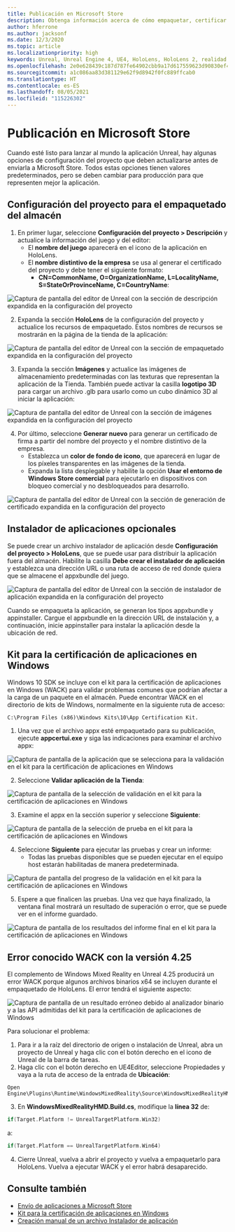 ```yaml
---
title: Publicación en Microsoft Store
description: Obtenga información acerca de cómo empaquetar, certificar y publicar aplicaciones de Mixed Reality de Unreal en Microsoft Store.
author: hferrone
ms.author: jacksonf
ms.date: 12/3/2020
ms.topic: article
ms.localizationpriority: high
keywords: Unreal, Unreal Engine 4, UE4, HoloLens, HoloLens 2, realidad mixta, desarrollo, documentación, guías, características, casco de realidad mixta, casco de windows mixed reality, casco de realidad virtual, publicación, distribución, Microsoft Store
ms.openlocfilehash: 2e0e628439c187d787fe64902cbb9a17d617559623d90830ef4a57f6c7b34338
ms.sourcegitcommit: a1c086aa83d381129e62f9d8942f0fc889ffcab0
ms.translationtype: HT
ms.contentlocale: es-ES
ms.lasthandoff: 08/05/2021
ms.locfileid: "115226302"
---
```

# <a name="publishing-to-the-microsoft-store"></a>Publicación en Microsoft Store

Cuando esté listo para lanzar al mundo la aplicación Unreal, hay algunas opciones de configuración del proyecto que deben actualizarse antes de enviarla a Microsoft Store. Todos estas opciones tienen valores predeterminados, pero se deben cambiar para producción para que representen mejor la aplicación.

## <a name="project-settings-for-the-store-packaging"></a>Configuración del proyecto para el empaquetado del almacén

1. En primer lugar, seleccione **Configuración del proyecto > Descripción** y actualice la información del juego y del editor: 
    * El **nombre del juego** aparecerá en el icono de la aplicación en HoloLens.
    * El **nombre distintivo de la empresa** se usa al generar el certificado del proyecto y debe tener el siguiente formato: 
        * **CN=CommonName, O=OrganizationName, L=LocalityName, S=StateOrProvinceName, C=CountryName**:

![Captura de pantalla del editor de Unreal con la sección de descripción expandida en la configuración del proyecto](images/unreal-publishing-img-01.png)

2. Expanda la sección **HoloLens** de la configuración del proyecto y actualice los recursos de empaquetado.  Estos nombres de recursos se mostrarán en la página de la tienda de la aplicación:

![Captura de pantalla del editor de Unreal con la sección de empaquetado expandida en la configuración del proyecto](images/unreal-publishing-img-02.png)

3. Expanda la sección **Imágenes** y actualice las imágenes de almacenamiento predeterminadas con las texturas que representan la aplicación de la Tienda.  También puede activar la casilla **logotipo 3D** para cargar un archivo .glb para usarlo como un cubo dinámico 3D al iniciar la aplicación:

![Captura de pantalla del editor de Unreal con la sección de imágenes expandida en la configuración del proyecto](images/unreal-publishing-img-03.png)

4. Por último, seleccione **Generar nuevo** para generar un certificado de firma a partir del nombre del proyecto y el nombre distintivo de la empresa.  
    * Establezca un **color de fondo de icono**, que aparecerá en lugar de los píxeles transparentes en las imágenes de la tienda.
    * Expanda la lista desplegable y habilite la opción **Usar el entorno de Windows Store comercial** para ejecutarlo en dispositivos con bloqueo comercial y no desbloqueados para desarrollo.

![Captura de pantalla del editor de Unreal con la sección de generación de certificado expandida en la configuración del proyecto](images/unreal-publishing-img-04.png)

## <a name="optional-app-installer"></a>Instalador de aplicaciones opcionales

Se puede crear un archivo instalador de aplicación desde **Configuración del proyecto > HoloLens**, que se puede usar para distribuir la aplicación fuera del almacén.  Habilite la casilla **Debe crear el instalador de aplicación** y establezca una dirección URL o una ruta de acceso de red donde quiera que se almacene el appxbundle del juego.  

![Captura de pantalla del editor de Unreal con la sección de instalador de aplicación expandida en la configuración del proyecto](images/unreal-publishing-img-05.png)

Cuando se empaqueta la aplicación, se generan los tipos appxbundle y appinstaller.  Cargue el appxbundle en la dirección URL de instalación y, a continuación, inicie appinstaller para instalar la aplicación desde la ubicación de red.

## <a name="windows-app-certification-kit"></a>Kit para la certificación de aplicaciones en Windows

Windows 10 SDK se incluye con el kit para la certificación de aplicaciones en Windows (WACK) para validar problemas comunes que podrían afectar a la carga de un paquete en el almacén.  Puede encontrar WACK en el directorio de kits de Windows, normalmente en la siguiente ruta de acceso: 

```
C:\Program Files (x86)\Windows Kits\10\App Certification Kit.
```

1. Una vez que el archivo appx esté empaquetado para su publicación, ejecute **appcertui.exe** y siga las indicaciones para examinar el archivo appx:

![Captura de pantalla de la aplicación que se selecciona para la validación en el kit para la certificación de aplicaciones en Windows](images/unreal-publishing-img-06.png)

2. Seleccione **Validar aplicación de la Tienda**:

![Captura de pantalla de la selección de validación en el kit para la certificación de aplicaciones en Windows](images/unreal-publishing-img-07.png)

3. Examine el appx en la sección superior y seleccione **Siguiente**:

![Captura de pantalla de la selección de prueba en el kit para la certificación de aplicaciones en Windows](images/unreal-publishing-img-08.png)

4. Seleccione **Siguiente** para ejecutar las pruebas y crear un informe:
    * Todas las pruebas disponibles que se pueden ejecutar en el equipo host estarán habilitadas de manera predeterminada.

![Captura de pantalla del progreso de la validación en el kit para la certificación de aplicaciones en Windows](images/unreal-publishing-img-09.png)

5. Espere a que finalicen las pruebas. Una vez que haya finalizado, la ventana final mostrará un resultado de superación o error, que se puede ver en el informe guardado.

![Captura de pantalla de los resultados del informe final en el kit para la certificación de aplicaciones en Windows](images/unreal-publishing-img-10.png)

## <a name="known-wack-failure-with-425"></a>Error conocido WACK con la versión 4.25

El complemento de Windows Mixed Reality en Unreal 4.25 producirá un error WACK porque algunos archivos binarios x64 se incluyen durante el empaquetado de HoloLens. El error tendrá el siguiente aspecto:

![Captura de pantalla de un resultado erróneo debido al analizador binario y a las API admitidas del kit para la certificación de aplicaciones de Windows](images/unreal-publishing-img-11.png)

Para solucionar el problema:
1. Para ir a la raíz del directorio de origen o instalación de Unreal, abra un proyecto de Unreal y haga clic con el botón derecho en el icono de Unreal de la barra de tareas.
2. Haga clic con el botón derecho en UE4Editor, seleccione Propiedades y vaya a la ruta de acceso de la entrada de **Ubicación**:

```
Open Engine\Plugins\Runtime\WindowsMixedReality\Source\WindowsMixedRealityHMD\WindowsMixedRealityHMD.Build.cs.
```

3. En **WindowsMixedRealityHMD.Build.cs**, modifique la **línea 32** de:

```cpp
if(Target.Platform != UnrealTargetPlatform.Win32)
```

a:

```cpp
if(Target.Platform == UnrealTargetPlatform.Win64)

```

4. Cierre Unreal, vuelva a abrir el proyecto y vuelva a empaquetarlo para HoloLens.  Vuelva a ejecutar WACK y el error habrá desaparecido. 

## <a name="see-also"></a>Consulte también

* [Envío de aplicaciones a Microsoft Store](../../distribute/submitting-an-app-to-the-microsoft-store.md)
* [Kit para la certificación de aplicaciones en Windows](https://developer.microsoft.com/windows/downloads/app-certification-kit)
* [Creación manual de un archivo Instalador de aplicación](/windows/msix/app-installer/how-to-create-appinstaller-file)
